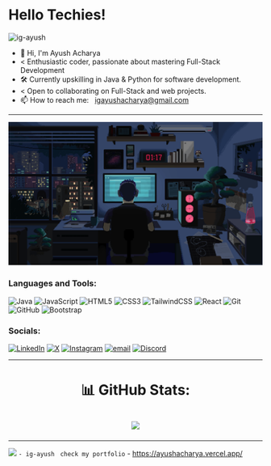 # Hello Techies!<br>

<p align="left"> <img src="https://komarev.com/ghpvc/?username=ig-ayush&label=Profile%20views&color=0e75b6&style=flat" alt="ig-ayush" /> </p>

- 👋 Hi, I'm Ayush Acharya 
-  <  Enthusiastic coder, passionate about mastering Full-Stack Development               
- 🛠️ Currently upskilling in Java & Python for software development.
-  < Open to collaborating on Full-Stack and web projects.
- 📫 How to reach me: &nbsp; igayushacharya@gmail.com
- -------------------------------------------------------------------------------------------------------------------------------------------------------
<img style="width:70vh" src="./Banner.gif" alt="Programmer Gif">

### Languages and Tools:
![Java](https://img.shields.io/badge/java-%23ED8B00.svg?style=plastic&logo=openjdk&logoColor=white)
![JavaScript](https://img.shields.io/badge/javascript-%23323330.svg?style=plastic&logo=javascript&logoColor=%23F7DF1E) 
![HTML5](https://img.shields.io/badge/html5-%23E34F26.svg?style=plastic&logo=html5&logoColor=white) 
![CSS3](https://img.shields.io/badge/css3-%231572B6.svg?style=plastic&logo=css3&logoColor=white)
![TailwindCSS](https://img.shields.io/badge/tailwindcss-%2338B2AC.svg?style=plastic&logo=tailwind-css&logoColor=white) 
![React](https://img.shields.io/badge/react-%2320232a.svg?style=plastic&logo=react&logoColor=%2361DAFB) 
![Git](https://img.shields.io/badge/git-%23F05033.svg?style=plastic&logo=git&logoColor=white) 
![GitHub](https://img.shields.io/badge/github-%23121011.svg?style=plastic&logo=github&logoColor=white)
![Bootstrap](https://img.shields.io/badge/bootstrap-%238511FA.svg?style=plastic&logo=bootstrap&logoColor=white)

### Socials: 
[![LinkedIn](https://img.shields.io/badge/LinkedIn-%230077B5.svg?logo=linkedin&logoColor=white)](https://www.linkedin.com/in/ayush-acharya-65943132b/)
[![X](https://img.shields.io/badge/X-black.svg?logo=X&logoColor=white)](https://x.com/ig_ayushacharya) 
[![Instagram](https://img.shields.io/badge/Instagram-%23E4405F.svg?logo=Instagram&logoColor=white)](https://www.instagram.com/ig__ayushachar/) 
[![email](https://img.shields.io/badge/Email-D14836?logo=gmail&logoColor=white)](mailto:igayushacharya@gmail.com) 
[![Discord](https://img.shields.io/badge/Discord-%237289DA.svg?logo=discord&logoColor=white)](https://discord.gg/https://discord.com/channels/@me) 

- -------------------------------------------------------------------------------------------------------------------------------------------------------
<div align="center">
  <h1>
   📊 GitHub Stats:
  </h1>

![](https://nirzak-streak-stats.vercel.app/?user=ig-ayush&theme=dark&hide_border=false)<br/>
-----------------------------------------------------------------------------------------------------------------------------------------------------------

</div>


---
[![](https://visitcount.itsvg.in/api?id=ig-ayush&icon=0&color=0)](https://visitcount.itsvg.in)
``` - ig-ayush  ``` 
``` check my portfolio ```  -  https://ayushacharya.vercel.app/
<!-- Proudly created with GPRM ( https://gprm.itsvg.in ) -->
